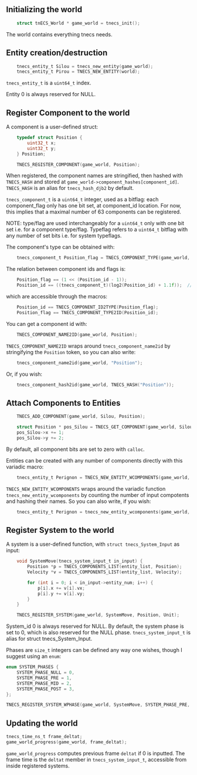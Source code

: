 
## Initializing the world
```c
    struct tnECS_World * game_world = tnecs_init();
```
The world contains everything tnecs needs.

## Entity creation/destruction
```c
    tnecs_entity_t Silou = tnecs_new_entity(game_world);
    tnecs_entity_t Pirou = TNECS_NEW_ENTITY(world);
```
```tnecs_entity_t``` is a ```uint64_t``` index. 

Entity 0 is always reserved for NULL.

## Register Component to the world
A component is a user-defined struct:
```c
    typedef struct Position {
        uint32_t x;
        uint32_t y;
    } Position;

    TNECS_REGISTER_COMPONENT(game_world, Position);
```
When registered, the component names are stringified, then hashed with ```TNECS_HASH``` and stored at ```game_world->component_hashes[component_id]```.
```TNECS_HASH``` is an alias for ```tnecs_hash_djb2``` by default.

```tnecs_component_t``` is a ```uint64_t``` integer, used as a bitflag: each component_flag only has one bit set, at component_id location. For now, this implies that a maximal number of 63 components can be registered.

NOTE: type/flag are used interchangeably for a ```uint64_t``` only with one bit set i.e. for a component type/flag. Typeflag refers to a ```uint64_t``` bitflag with any number of set bits i.e. for system typeflags. 

The component's type can be obtained with:
```c
    tnecs_component_t Position_flag = TNECS_COMPONENT_TYPE(game_world, Position); 
```

The relation between component ids and flags is:
```c
    Position_flag == (1 << (Position_id - 1));
    Position_id == ((tnecs_component_t)(log2(Position_id) + 1.1f));  // casting to int truncates to 0
```
which are accessible through the macros:
```c
    Position_id == TNECS_COMPONENT_ID2TYPE(Position_flag);
    Position_flag == TNECS_COMPONENT_TYPE2ID(Position_id);
```

You can get a component id with:
```c
    TNECS_COMPONENT_NAME2ID(game_world, Position);
```
```TNECS_COMPONENT_NAME2ID``` wraps around ```tnecs_component_name2id``` by stringifying the ```Position``` token, so you can also write:
```c
    tnecs_component_name2id(game_world, "Position");
```
Or, if you wish:
```c
    tnecs_component_hash2id(game_world, TNECS_HASH("Position"));
```

## Attach Components to Entities
```c 
    TNECS_ADD_COMPONENT(game_world, Silou, Position);
```
```c 
    struct Position * pos_Silou = TNECS_GET_COMPONENT(game_world, Silou, Position);
    pos_Silou->x += 1;
    pos_Silou->y += 2;
```
By default, all component bits are set to zero with ```calloc```.

Entities can be created with any number of components directly with this variadic macro: 
```c
    tnecs_entity_t Perignon = TNECS_NEW_ENTITY_WCOMPONENTS(game_world, Position, Unit);
```
```TNECS_NEW_ENTITY_WCOMPONENTS``` wraps around the variadic function ```tnecs_new_entity_wcomponents``` by counting the number of input compotents and hashing their names. So you can also write, if you wish:

```c
    tnecs_entity_t Perignon = tnecs_new_entity_wcomponents(game_world, 2, TNECS_HASH("Position"), TNECS_HASH("Unit"));
```

## Register System to the world
A system is a user-defined function, with ```struct tnecs_System_Input``` as input:
```c
    void SystemMove(tnecs_system_input_t in_input) {
        Position *p = TNECS_COMPONENTS_LIST(entity_list, Position);
        Velocity *v = TNECS_COMPONENTS_LIST(entity_list, Velocity);

        for (int i = 0; i < in_input->entity_num; i++) {
            p[i].x += v[i].vx;
            p[i].y += v[i].vy;
        }
    }

    TNECS_REGISTER_SYSTEM(game_world, SystemMove, Position, Unit); 
```
System_id 0 is always reserved for NULL. By default, the system phase is set to 0, which is also reserved for the NULL phase. ```tnecs_system_input_t``` is alias for struct tnecs_System_Input.

Phases are ```size_t``` integers can be defined any way one wishes, though I suggest using an ```enum```:
```c
enum SYSTEM_PHASES {
    SYSTEM_PHASE_NULL = 0,
    SYSTEM_PHASE_PRE = 1,
    SYSTEM_PHASE_MID = 2,
    SYSTEM_PHASE_POST = 3,
};

TNECS_REGISTER_SYSTEM_WPHASE(game_world, SystemMove, SYSTEM_PHASE_PRE, Position, Unit); 
```

## Updating the world
```c
tnecs_time_ns_t frame_deltat;
game_world_progress(game_world, frame_deltat);
```
```game_world_progress``` computes previous frame ```deltat``` if 0 is inputted. The frame time is the ```deltat``` member in ```tnecs_system_input_t```, accessible from inside registered systems.